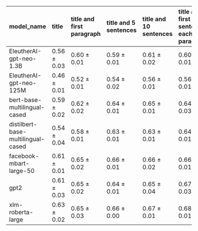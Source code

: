 | model_name                         | title           | title and first paragraph   | title and 5 sentences   | title and 10 sentences   | title and first sentence each paragraph   | raw text            |
|:-----------------------------------|:----------------|:----------------------------|:------------------------|:-------------------------|:------------------------------------------|:--------------------|
| EleutherAI-gpt-neo-1.3B            | 0.56 $\pm$ 0.03 | 0.60 $\pm$ 0.01             | 0.59 $\pm$ 0.01         | 0.61 $\pm$ 0.02          | 0.60 $\pm$ 0.01                           | 0.62 $\pm$ 0.02     |
| EleutherAI-gpt-neo-125M            | 0.46 $\pm$ 0.01 | 0.52 $\pm$ 0.01             | 0.54 $\pm$ 0.02         | 0.56 $\pm$ 0.01          | 0.56 $\pm$ 0.01                           | 0.54 $\pm$ 0.02     |
| bert-base-multilingual-cased       | 0.59 $\pm$ 0.02 | 0.62 $\pm$ 0.02             | 0.64 $\pm$ 0.01         | 0.65 $\pm$ 0.01          | 0.64 $\pm$ 0.03                           | 0.65 $\pm$ 0.02     |
| distilbert-base-multilingual-cased | 0.54 $\pm$ 0.04 | 0.58 $\pm$ 0.01             | 0.63 $\pm$ 0.01         | 0.63 $\pm$ 0.01          | 0.64 $\pm$ 0.01                           | 0.63 $\pm$ 0.01     |
| facebook-mbart-large-50            | 0.61 $\pm$ 0.01 | 0.65 $\pm$ 0.02             | 0.66 $\pm$ 0.01         | 0.66 $\pm$ 0.02          | 0.66 $\pm$ 0.01                           | 0.66 $\pm$ 0.01     |
| gpt2                               | 0.61 $\pm$ 0.03 | 0.65 $\pm$ 0.02             | 0.64 $\pm$ 0.01         | 0.65 $\pm$ 0.04          | 0.67 $\pm$ 0.03                           | **0.70 $\pm$ 0.00** |
| xlm-roberta-large                  | 0.63 $\pm$ 0.02 | 0.65 $\pm$ 0.03             | 0.66 $\pm$ 0.00         | 0.67 $\pm$ 0.01          | 0.68 $\pm$ 0.01                           | 0.66 $\pm$ 0.01     |